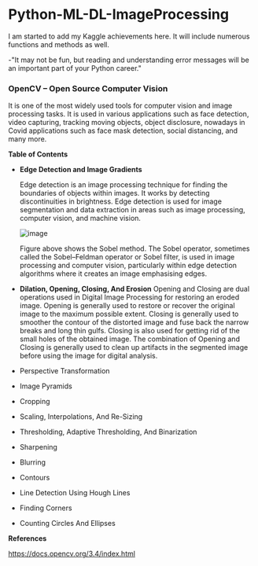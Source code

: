 # Python-ML-DL-ImageProcessing

I am started to add my Kaggle achievements here. It will include numerous functions and methods as well.

-"It may not be fun, but reading and understanding error messages will be an important part of your Python career."


### OpenCV – Open Source Computer Vision

It is one of the most widely used tools for computer vision and image processing tasks. It is used in various applications such as face detection, video capturing, tracking moving objects, object disclosure, nowadays in Covid applications such as face mask detection, social distancing, and many more.

**Table of Contents**
- **Edge Detection and Image Gradients**

   Edge detection is an image processing technique for finding the boundaries of objects within images. It works by detecting discontinuities in brightness. 
   Edge detection is used for image segmentation and data extraction in areas such as image processing, computer vision, and machine vision.

   ![image](https://user-images.githubusercontent.com/43001724/176363376-1ab57806-2ee8-42f7-9991-6bcf991e3de4.png)
   
   Figure above shows the Sobel method. The Sobel operator, sometimes called the Sobel–Feldman operator or Sobel filter, is used in image processing and computer vision,    particularly within edge detection algorithms where it creates an image emphasising edges.
   

- **Dilation, Opening, Closing, And Erosion**
   Opening and Closing are dual operations used in Digital Image Processing for restoring an eroded image. Opening is generally used to restore or recover the original      image to the maximum possible extent. Closing is generally used to smoother the contour of the distorted image and fuse back the narrow breaks and long thin gulfs.      Closing is also used for getting rid of the small holes of the obtained image. The combination of Opening and Closing is generally used to clean up artifacts in the      segmented image before using the image for digital analysis.



- Perspective Transformation

- Image Pyramids

- Cropping

- Scaling, Interpolations, And Re-Sizing

- Thresholding, Adaptive Thresholding, And Binarization

- Sharpening

- Blurring

- Contours

- Line Detection Using Hough Lines

- Finding Corners

- Counting Circles And Ellipses


**References**

https://docs.opencv.org/3.4/index.html
